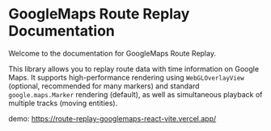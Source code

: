 # GoogleMaps Route Replay Documentation

Welcome to the documentation for GoogleMaps Route Replay.

This library allows you to replay route data with time information on Google Maps.
It supports high-performance rendering using `WebGLOverlayView` (optional, recommended for many markers) and standard `google.maps.Marker` rendering (default), as well as simultaneous playback of multiple tracks (moving entities). 

demo: https://route-replay-googlemaps-react-vite.vercel.app/